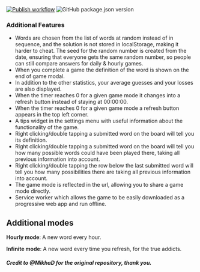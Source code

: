 <div align="left">
  <a href="https://lukeswitz.github.io/wordguess/" ><img src="https://github.com/lukeswitz/wordguess/workflows/Publish/badge.svg?branch=main" alt="Publish workflow"/></a>
  <img src="https://img.shields.io/github/package-json/v/lukeswitz/wordguess" alt="GitHub package.json version" />
</div>

### Additional Features

- Words are chosen from the list of words at random instead of in sequence, and the solution is not stored in localStorage, making it harder to cheat. The seed for the random number is created from the date, ensuring that everyone gets the same random number, so people can still compare answers for daily & hourly games.
- When you complete a game the definition of the word is shown on the end of game modal.
- In addition to the other statistics, your average guesses and your losses are also displayed.
- When the timer reaches 0 for a given game mode it changes into a refresh button instead of staying at 00:00:00.
- When the timer reaches 0 for a given game mode a refresh button appears in the top left corner.
- A tips widget in the settings menu with useful information about the functionality of the game.
- Right clicking/double tapping a submitted word on the board will tell you its definition.
- Right clicking/double tapping a submitted word on the board will tell you how many possible words could have been played there, taking all previous information into account.
- Right clicking/double tapping the row below the last submitted word will tell you how many possibilities there are taking all previous information into account.
- The game mode is reflected in the url, allowing you to share a game mode directly.
- Service worker which allows the game to be easily downloaded as a progressive web app and run offline. 

## Additional modes
**Hourly mode**: A new word every hour.

**Infinite mode**: A new word every time you refresh, for the true addicts.

##### Credit to @MikhaD for the original repository, thank you.

</details>
